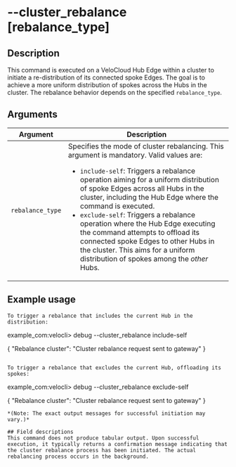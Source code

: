 # --cluster_rebalance [rebalance_type]

## Description
This command is executed on a VeloCloud Hub Edge within a cluster to initiate a re-distribution of its connected spoke Edges. The goal is to achieve a more uniform distribution of spokes across the Hubs in the cluster. The rebalance behavior depends on the specified `rebalance_type`.

## Arguments
| Argument        | Description                                                                                                                                                              |
|-----------------|--------------------------------------------------------------------------------------------------------------------------------------------------------------------------|
| `rebalance_type`  | Specifies the mode of cluster rebalancing. This argument is mandatory. Valid values are:<ul><li>`include-self`: Triggers a rebalance operation aiming for a uniform distribution of spoke Edges across all Hubs in the cluster, including the Hub Edge where the command is executed.</li><li>`exclude-self`: Triggers a rebalance operation where the Hub Edge executing the command attempts to offload its connected spoke Edges to other Hubs in the cluster. This aims for a uniform distribution of spokes among the *other* Hubs.</li></ul> |

## Example usage
```
To trigger a rebalance that includes the current Hub in the distribution:
```
example_com:velocli> debug --cluster_rebalance include-self

{
  "Rebalance cluster": "Cluster rebalance request sent to gateway"
}

```

To trigger a rebalance that excludes the current Hub, offloading its spokes:
```
example_com:velocli> debug --cluster_rebalance exclude-self

{
  "Rebalance cluster": "Cluster rebalance request sent to gateway"
}

```
*(Note: The exact output messages for successful initiation may vary.)*

## Field descriptions
This command does not produce tabular output. Upon successful execution, it typically returns a confirmation message indicating that the cluster rebalance process has been initiated. The actual rebalancing process occurs in the background.
